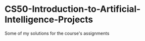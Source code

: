 # CS50-Introduction-to-Artificial-Intelligence-Projects
Some of my solutions for the course's assignments
